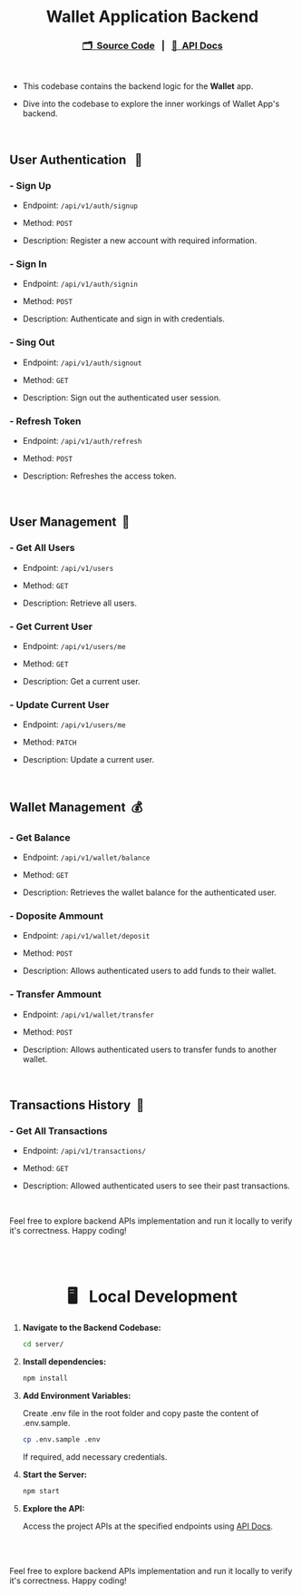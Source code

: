 <h1 align="center">Wallet Application Backend</h1>

<h3 align="center">

[🗂️&nbsp; Source Code](../server/)&nbsp;&nbsp;&nbsp;|&nbsp;&nbsp;&nbsp;[📑&nbsp; API Docs](https://documenter.getpostman.com/view/31850881/2sA3Bn7srM) 

</h3>

<br>

- This codebase contains the backend logic for the **Wallet** app.

- Dive into the codebase to explore the inner workings of Wallet App's backend.

<br>

## User Authentication &nbsp; 🔐

### - Sign Up

- Endpoint: `/api/v1/auth/signup`

- Method: `POST`

- Description: Register a new account with required information.

### - Sign In

- Endpoint: `/api/v1/auth/signin`

- Method: `POST`

- Description: Authenticate and sign in with credentials.

### - Sing Out

- Endpoint: `/api/v1/auth/signout`

- Method: `GET`

- Description: Sign out the authenticated user session.

### - Refresh Token

- Endpoint: `/api/v1/auth/refresh`

- Method: `POST`

- Description: Refreshes the access token.

<br>

## User Management &nbsp;👤

### - Get All Users

- Endpoint: `/api/v1/users`

- Method: `GET`

- Description: Retrieve all users.

### - Get Current User

- Endpoint: `/api/v1/users/me`

- Method: `GET`

- Description: Get a current user.

### - Update Current User

- Endpoint: `/api/v1/users/me`

- Method: `PATCH`

- Description: Update a current user.

<br/>

## Wallet Management &nbsp;💰

### - Get Balance

- Endpoint: `/api/v1/wallet/balance`

- Method: `GET`

- Description: Retrieves the wallet balance for the authenticated user.

### - Doposite Ammount

- Endpoint: `/api/v1/wallet/deposit`

- Method: `POST`

- Description: Allows authenticated users to add funds to their wallet.

### - Transfer Ammount

- Endpoint: `/api/v1/wallet/transfer`

- Method: `POST`

- Description: Allows authenticated users to transfer funds to another wallet.

<br>

## Transactions History &nbsp;🧾

### - Get All Transactions

- Endpoint: `/api/v1/transactions/`

- Method: `GET`

- Description: Allowed authenticated users to see their past transactions.

<br>

Feel free to explore backend APIs implementation and run it locally to verify it's correctness. Happy coding!

<br><br>

<h1 align="center">🖥️&nbsp;&nbsp; Local Development</h1>

1. **Navigate to the Backend Codebase:**

    ```bash
    cd server/
    ```

2. **Install dependencies:**

    ```bash
    npm install
    ```

3. **Add Environment Variables:**

    Create .env file in the root folder and copy paste the content of .env.sample.

    ```bash
    cp .env.sample .env
    ```

    If required, add necessary credentials.

4.  **Start the Server:**

    ```bash
    npm start
    ```

5. **Explore the API:**

	  Access the project APIs at the specified endpoints using [API Docs](https://documenter.getpostman.com/view/31850881/2sA3Bn7srM).

<br><br>

Feel free to explore backend APIs implementation and run it locally to verify it's correctness. Happy coding!